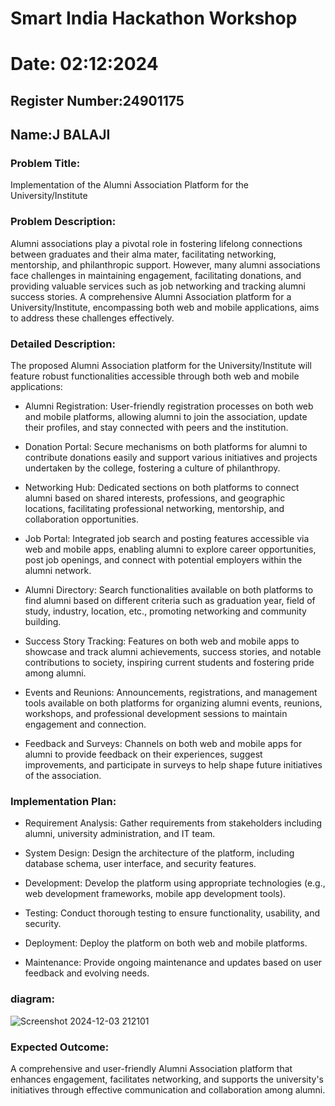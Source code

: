 # Smart India Hackathon Workshop
# Date: 02:12:2024
## Register Number:24901175
## Name:J  BALAJI

### Problem Title:
Implementation of the Alumni Association Platform for the University/Institute

### Problem Description:
Alumni associations play a pivotal role in fostering lifelong connections between graduates and their alma mater, facilitating networking, mentorship, and philanthropic support. However, many alumni associations face challenges in maintaining engagement, facilitating donations, and providing valuable services such as job networking and tracking alumni success stories. A comprehensive Alumni Association platform for a University/Institute, encompassing both web and mobile applications, aims to address these challenges effectively.

### Detailed Description:
The proposed Alumni Association platform for the University/Institute will feature robust functionalities accessible through both web and mobile applications:

* Alumni Registration: User-friendly registration processes on both web and mobile platforms, allowing alumni to join the association, update their profiles, and stay connected with peers and the institution.

* Donation Portal: Secure mechanisms on both platforms for alumni to contribute donations easily and support various initiatives and projects undertaken by the college, fostering a culture of philanthropy.

* Networking Hub: Dedicated sections on both platforms to connect alumni based on shared interests, professions, and geographic locations, facilitating professional networking, mentorship, and collaboration opportunities.

* Job Portal: Integrated job search and posting features accessible via web and mobile apps, enabling alumni to explore career opportunities, post job openings, and connect with potential employers within the alumni network.

* Alumni Directory: Search functionalities available on both platforms to find alumni based on different criteria such as graduation year, field of study, industry, location, etc., promoting networking and community building.

* Success Story Tracking: Features on both web and mobile apps to showcase and track alumni achievements, success stories, and notable contributions to society, inspiring current students and fostering pride among alumni.

* Events and Reunions: Announcements, registrations, and management tools available on both platforms for organizing alumni events, reunions, workshops, and professional development sessions to maintain engagement and connection.

* Feedback and Surveys: Channels on both web and mobile apps for alumni to provide feedback on their experiences, suggest improvements, and participate in surveys to help shape future initiatives of the association.

### Implementation Plan:
* Requirement Analysis: Gather requirements from stakeholders including alumni, university administration, and IT team.

* System Design: Design the architecture of the platform, including database schema, user interface, and security features.

* Development: Develop the platform using appropriate technologies (e.g., web development frameworks, mobile app development tools).

* Testing: Conduct thorough testing to ensure functionality, usability, and security.

* Deployment: Deploy the platform on both web and mobile platforms.

* Maintenance: Provide ongoing maintenance and updates based on user feedback and evolving needs.
### diagram:
![Screenshot 2024-12-03 212101](https://github.com/user-attachments/assets/2dadda0b-3ee3-48d4-8e53-1820fc765515)


### Expected Outcome:
A comprehensive and user-friendly Alumni Association platform that enhances engagement, facilitates networking, and supports the university's initiatives through effective communication and collaboration among alumni.
